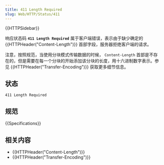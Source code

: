 ```yaml
---
title: 411 Length Required
slug: Web/HTTP/Status/411
---
```


{{HTTPSidebar}}

响应状态码 **`411 Length Required`** 属于客户端错误，表示由于缺少确定的{{HTTPHeader("Content-Length")}} 首部字段，服务器拒绝客户端的请求。

注意，按照规范，当使用分块模式传输数据的时候， `Content-Length` 首部是不存在的，但是需要在每一个分块的开始添加该分块的长度，用十六进制数字表示。参见 {{HTTPHeader("Transfer-Encoding")}} 获取更多细节信息。

## 状态

```plain
411 Length Required
```

## 规范

{{Specifications}}

## 相关内容

- {{HTTPHeader("Content-Length")}}
- {{HTTPHeader("Transfer-Encoding")}}
